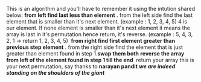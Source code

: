 This is an algorithm and you'll have to remember it using the intution shared below:
**from left find last less than element** . from the left side find the last element that is smaller than it's next element.
(example : 1, 2, 3, 4, 5) 4 is our element. If none element is smaller than it's next element it means the array is last in it's permutation hence return, it's reverse.
(example : 5, 4, 3, 2, 1 -> return 1, 2, 3, 4, 5)
​
**from right find first element greater than previous step element** . from the right side find the element that is just greater than element found in step 1.
​
**swap them both**
**reverse the array from left of the element found in step 1 till the end**
​
return your array this is your next permutation, say thanks to **narayan pandit**
***we are indeed standing on the shoulders of the giant***